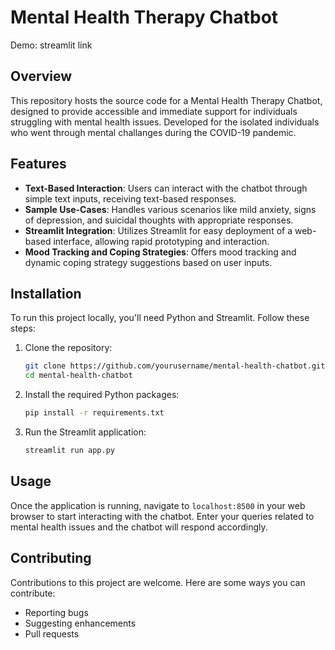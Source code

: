 # Mental Health Therapy Chatbot

Demo: streamlit link

## Overview
This repository hosts the source code for a Mental Health Therapy Chatbot, designed to provide accessible and immediate support for individuals struggling with mental health issues. Developed for the isolated individuals who went through mental challanges during the COVID-19 pandemic. 

## Features
- **Text-Based Interaction**: Users can interact with the chatbot through simple text inputs, receiving text-based responses.
- **Sample Use-Cases**: Handles various scenarios like mild anxiety, signs of depression, and suicidal thoughts with appropriate responses.
- **Streamlit Integration**: Utilizes Streamlit for easy deployment of a web-based interface, allowing rapid prototyping and interaction.
- **Mood Tracking and Coping Strategies**: Offers mood tracking and dynamic coping strategy suggestions based on user inputs.

## Installation

To run this project locally, you'll need Python and Streamlit. Follow these steps:

1. Clone the repository:
   ```bash
   git clone https://github.com/yourusername/mental-health-chatbot.git
   cd mental-health-chatbot

2. Install the required Python packages:

   ```bash
   pip install -r requirements.txt

3. Run the Streamlit application:

   ```bash
   streamlit run app.py


## Usage

Once the application is running, navigate to `localhost:8500` in your web browser to start interacting with the chatbot. Enter your queries related to mental health issues and the chatbot will respond accordingly.

## Contributing

Contributions to this project are welcome. Here are some ways you can contribute:
- Reporting bugs
- Suggesting enhancements
- Pull requests
